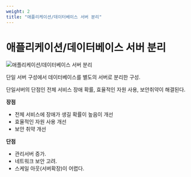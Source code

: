 ```yaml
---
weight: 2
title: "애플리케이션/데이터베이스 서버 분리"
---
```


# 애플리케이션/데이터베이스 서버 분리

![애플리케이션/데이터베이스 서버 분리](/docs/blog/architecture/separation/01.png)

단일 서버 구성에서 데이터베이스를 별도의 서버로 분리한 구성.

단일서버의 단점인 전체 서비스 장애 확률, 효율적인 자원 사용, 보안취약이
해결된다.

**장점**

- 전체 서비스에 장애가 생길 확률이 높음이 개선
- 효율적인 자원 사용 개선
- 보안 취약 개선

**단점**

- 관리서버 증가.
- 네트워크 보안 고려.
- 스케일 아웃(서버확장)이 어렵다.